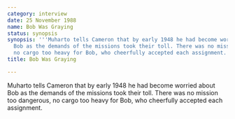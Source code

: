 ```yaml
---
category: interview
date: 25 November 1988
name: Bob Was Graying
status: synopsis
synopsis: '''Muharto tells Cameron that by early 1948 he had become worried about
  Bob as the demands of the missions took their toll. There was no mission too dangerous,
  no cargo too heavy for Bob, who cheerfully accepted each assignment.'''
title: Bob Was Graying

---
```




Muharto tells Cameron that by early 1948 he had become worried about Bob as the demands of the missions took their toll. There was no mission too dangerous, no cargo too heavy for Bob, who cheerfully accepted each assignment. 